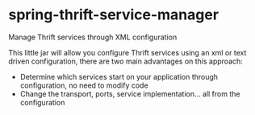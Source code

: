 spring-thrift-service-manager
=============================

Manage Thrift services through XML configuration

This little jar will allow you configure Thrift services using an xml or text driven configuration, there are two main advantages on this approach:
 * Determine which services start on your application through configuration, no need to modify code
 * Change the transport, ports, service implementation... all from the configuration
